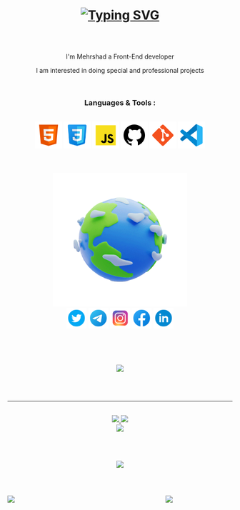 <h1 align="center">
  <a href="https://git.io/typing-svg">
    <img src="https://readme-typing-svg.demolab.com?font=Fira+Code&weight=700&size=35&duration=4000&pause=100&color=F78500&center=true&vCenter=true&width=435&lines=Hi+there+;IM+HAPPY+TO+SEE+YOU;</>" alt="Typing SVG" />
  </a>
</h1>
 
 <br><br>
<div align="center">
  <p>I'm Mehrshad a Front-End developer</p>
  <p>I am interested in doing special and professional projects</p>
  <br>
  <h3>Languages & Tools :</h3>
</div>

<br>

<div align="center">
  <code><img height="60" src="https://github.com/Mehrshad-Z/Mehrshad-Z/blob/main/Pic-Gif/Tools-Lang/icons8-html-5.svg"></code>
  <code><img height="60" src="https://github.com/Mehrshad-Z/Mehrshad-Z/blob/main/Pic-Gif/Tools-Lang/icons8-css.svg"></code>
  <code><img height="60" src="https://github.com/Mehrshad-Z/Mehrshad-Z/blob/main/Pic-Gif/Tools-Lang/icons8-js.svg"></code>
  <code><img height="60" src="https://github.com/Mehrshad-Z/Mehrshad-Z/blob/main/Pic-Gif/Tools-Lang/icons8-github.svg"></code>
  <code><img height="60" src="https://github.com/Mehrshad-Z/Mehrshad-Z/blob/main/Pic-Gif/Tools-Lang/icons8-git.svg"></code>
  <code><img height="60" src="https://github.com/Mehrshad-Z/Mehrshad-Z/blob/main/Pic-Gif/Tools-Lang/icons8-visual-studio-code-2019.svg"></code>
</div>
<br><br><br>

<div align="center">
  <!--<h3>Contact me :</h3>-->
  <div align="center" class="earth"><img width="300px" src="https://github.com/Mehrshad-Test/Mehrshad-Test/blob/main/image.gif"></div>
  <a href="https://twitter.com/Artoomic?t=_1JvftTP12RwWJ1CaKKMew&s=09" alt="twitter"><img  width="45"  src="https://github.com/Mehrshad-Z/Mehrshad-Z/blob/main/Pic-Gif/Social-Media/icons8-twitter-circled.svg"></img></a>
  <a href="https://t.me/EndOFrontend" alt="telegram"><img  width="45" src="https://github.com/Mehrshad-Z/Mehrshad-Z/blob/main/Pic-Gif/Social-Media/icons8-telegram.svg"></a>
  <a href="https://instagram.com/endofrontend?igshid=ZGUzMzM3NWJiOQ==" alt="instagram"><img  width="45" src="https://github.com/Mehrshad-Z/Mehrshad-Z/blob/main/Pic-Gif/Social-Media/icons8-instagram.svg"></a>
  <a href="https://www.facebook.com/EndoFrontend?mibextid=ZbWKwL" alt="facebook"><img  width="45" src="https://github.com/Mehrshad-Z/Mehrshad-Z/blob/main/Pic-Gif/Social-Media/icons8-facebook.svg"></a>
  <a href="https://www.linkedin.com/in/mehrshad-zarifian" alt="linkedin"><img  width="45" src="https://github.com/Mehrshad-Z/Mehrshad-Z/blob/main/Pic-Gif/Social-Media/icons8-linkedin-circled.svg"></a>
</div>

<br><br><br>

<div align="center"><img src="https://quotes-github-readme.vercel.app/api?type=vetical&theme=merko"></div>

<br><br>
<hr>
<br>

<div align=center>
  <a href="" title="">
    <img  width="390" src="https://github-readme-stats.vercel.app/api?username=Mehrshad-Z&theme=vision-friendly-dark&hide_border=true&background=FFFFFF00&include_all_commits=false&count_private=false" >
  </a>
  <a href="" title="">
    <img  width="390" src="https://github-readme-streak-stats.herokuapp.com/?user=Mehrshad-Z&theme=vision-friendly-dark&hide_border=true&background=FFFFFF00" >
  </a>
</div>

<div align=center>
  <a href="">
    <img width="325" align="center" src="https://github-readme-stats.vercel.app/api/top-langs/?username=Mehrshad-Z&theme=vision-friendly-dark&hide_border=true&include_all_commits=false&count_private=false&layout=compact&background=FFFFFF00" >
  </a>
</div>
 
  


<br><br>

<div align="center">
  <img align="center" src="https://github-profile-trophy.vercel.app/?username=Mehrshad-Z&theme=gruvbox&no-frame=true&no-bg=true&margin-w=4">
</div>

<br><br>

<div align="">
  <a href="https://www.coffeebede.com/mehrshad"><img width="200" class="img-fluid" src="https://coffeebede.ir/DashboardTemplateV2/app-assets/images/banner/default-yellow.svg"/></a>
  <a href="https://www.coffeebede.com/mehrshad"><img width="150" align="right" src="https://visitcount.itsvg.in/api?id=Mehrshad-Z&icon=2&color=12"/></a>
</div>
